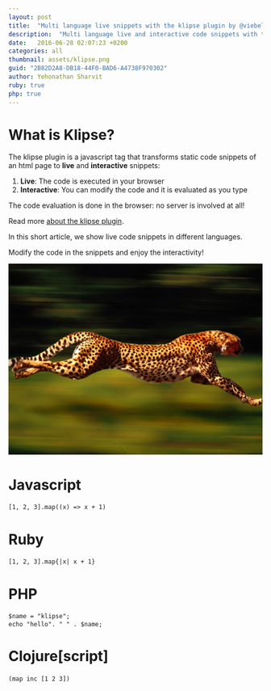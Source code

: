 ```yaml
---
layout: post
title:  "Multi language live snippets with the klipse plugin by @viebel"
description:  "Multi language live and interactive code snippets with the klipse plugin: javascript, ruby, PHP, clojure."
date:   2016-06-28 02:07:23 +0200
categories: all
thumbnail: assets/klipse.png
guid: "2B82D2A8-DB18-44F0-BAD6-A4738F970302"
author: Yehonathan Sharvit
ruby: true
php: true
---
```


# What is Klipse?

The klipse plugin is a javascript tag that transforms static code snippets of an html page to **live** and **interactive** snippets:

1. **Live**: The code is executed in your browser
2. **Interactive**: You can modify the code and it is evaluated as you type

The code evaluation is done in the browser: no server is involved at all!

Read more [about the klipse plugin](https://github.com/viebel/klipse).

In this short article, we show live code snippets in different languages.


Modify the code in the snippets and enjoy the interactivity!

![jaguar](/assets/jaguar.jpg)

# Javascript

~~~klipse-eval-js
[1, 2, 3].map((x) => x + 1)
~~~

# Ruby

~~~klipse-eval-ruby
[1, 2, 3].map{|x| x + 1}
~~~

# PHP

~~~klipse-eval-php
$name = "klipse";
echo "hello". " " . $name;
~~~

# Clojure[script]

~~~klipse
(map inc [1 2 3])
~~~





